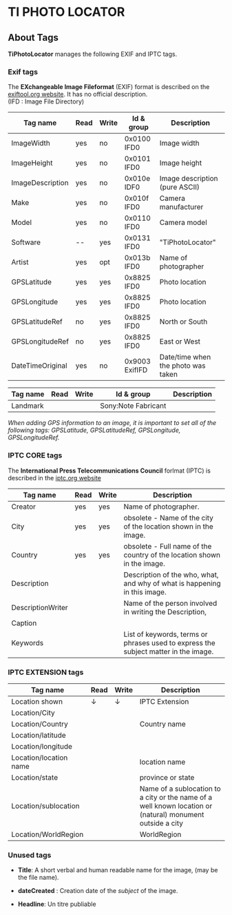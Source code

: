 # TI PHOTO LOCATOR

## About Tags

**TiPhotoLocator** manages the following EXIF and IPTC tags.


### Exif tags

The **EXchangeable Image Fileformat** (EXIF) format is described on the [exiftool.org website](https://exiftool.org/TagNames/EXIF.html).
It has no official description.   
(IFD : Image File Directory)



| Tag name    | Read |  Write | Id & group | Description | 
| ----------- | ---- |  ----- | ---------- | ----------- | 
| ImageWidth  | yes | no | 0x0100 IFD0 | Image width  | 
| ImageHeight | yes | no | 0x0101 IFD0 | Image height | 
| ImageDescription | yes | no | 0x010e IDF0 | Image description (pure ASCII) | 
| Make        | yes | no  | 0x010f IFD0 | Camera manufacturer | 
| Model       | yes | no  | 0x0110 IFD0 | Camera model        | 
| Software    | --  | yes | 0x0131 IFD0 | "TiPhotoLocator"    | 
| Artist      | yes | opt | 0x013b IFD0 | Name of photographer | 
| GPSLatitude      | yes | yes | 0x8825 IFD0 | Photo location |
| GPSLongitude     | yes | yes | 0x8825 IFD0 | Photo location |
| GPSLatitudeRef   | no  | yes | 0x8825 IFD0 | North or South | 
| GPSLongitudeRef  | no  | yes | 0x8825 IFD0 | East or West   | 
| DateTimeOriginal | yes | no  | 0x9003 ExifIFD | Date/time when the photo was taken | 

| Tag name    | Read |  Write | Id & group | Description | 
| ----------- | ---- |  ----- | ---------- | ----------- | 
| Landmark    |      |        | Sony:Note Fabricant | |


*When adding GPS information to an image, it is important to set all of the following tags: GPSLatitude, GPSLatitudeRef, GPSLongitude, GPSLongitudeRef.*

### IPTC CORE tags

The **International Press Telecommunications Council** forlmat (IPTC) is described in the [iptc.org website](https://www.iptc.org/std/photometadata/specification/IPTC-PhotoMetadata)


| Tag name    | Read |  Write | Description | 
| ----------- | ---- |  ----- | ----------- | 
| Creator     | yes  | yes | Name of photographer. | 
| City        | yes  | yes | obsolete - Name of the city of the location shown in the image.| 
| Country     | yes  | yes | obsolete - Full name of the country of the location shown in the image.| 
| Description |      |     | Description of the who, what, and why of what is happening in this image. | 
| DescriptionWriter |  |  | Name of the person involved in writing the Description, | 
| Caption     |  |  |  | 
| Keywords    |  |  | List of keywords, terms or phrases used to express the subject matter in the image. | 

### IPTC EXTENSION tags

| Tag name              | Read |  Write | Description | 
| --------------------- | ---- |  ----- | ----------- | 
| Location shown        | ↓ | ↓ | IPTC Extension | 
| Location/City         |   |  |  | 
| Location/Country      |   |  | Country name | 
| Location/latitude     |   |  |  | 
| Location/longitude    |   |  |  | 
| Location/location name|   |  | location name | 
| Location/state        |   |  | province or state | 
| Location/sublocation  |   |  | Name of a sublocation to a city or the name of a well known location or (natural) monument outside a city | 
| Location/WorldRegion  |   |  | WorldRegion | 



### Unused tags


* **Title**: A short verbal and human readable name for the image, (may be the file name).

* **dateCreated** : Creation date of the *subject* of the image. 

* **Headline**: Un titre publiable


